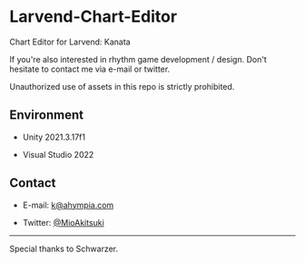 # Larvend-Chart-Editor

Chart Editor for Larvend: Kanata

If you're also interested in rhythm game development / design. Don't hesitate to contact me via e-mail or twitter.

Unauthorized use of assets in this repo is strictly prohibited.

## Environment

- Unity 2021.3.17f1

- Visual Studio 2022

## Contact

- E-mail: <a href="mailto:k@ahympia.com"> k@ahympia.com </a>

- Twitter: <a href="https://twitter.com/MioAkitsuki" target="_blank"> @MioAkitsuki </a>

---

Special thanks to Schwarzer.